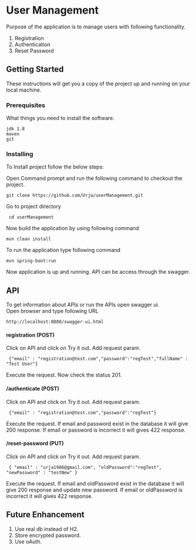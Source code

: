 
  
# User Management 
Purpose of the application is to manage users with following functionality.
1. Registration
2. Authentication
3. Reset Password
    
## Getting Started    
 These instructions will get you a copy of the project up and running on your local machine.    
    
### Prerequisites 
What things you need to install the software.    
    
``` 
jdk 1.8 
maven 
git 
```    
 ### Installing 
 To Install project follow the below steps:    
    
Open Command prompt and run the following command to checkout the project.    
    
``` 
git clone https://github.com/Urja/userManagement.git
```  
Go to project directory    
```    
 cd userManagement   
 ```  
  Now build the application by using following command    
    
``` 
mvn clean install  
```    
 To run the application type following command    
    
``` 
mvn spring-boot:run 
```
Now application is up and running.
API can be access through the swagger.

 ## API 
 To get information about APIs or run the APIs open swagger ui.    
Open browser and type following URL    
    
``` 
http://localhost:8080/swagger-ui.html
```    
 #### registration (POST) 
 Click on API and click on Try it out.
 Add request param.
 ```
  {"email" : "registration@test.com","password":"regTest","fullName" : "Test User"} 
 ```
 Execute the request.
 Now check the status 201.
 
#### /authenticate (POST) 
Click on API and click on Try it out.
Add request param.
 ```
  {"email" : "registration@test.com","password":"regTest"} 
 ```
Execute the request.
If email and password exist in the database it will give 200 response.
If email or password is incorrect it will gives 422 response.


#### /reset-password (PUT) 
Click on API and click on Try it out.
Add request param.
 ```
  { "email" : "urja1986@gmail.com", "oldPassword":"regTest", "newPassword" : "testNew" } 
 ```
Execute the request.
If email and oldPassword exist in the database it will give 200 response and update new password.
If email or oldPassword is incorrect it will gives 422 response.


## Future Enhancement 
1. Use real db instead of H2.
2. Store encrypted password.
3. Use oAuth.
 
